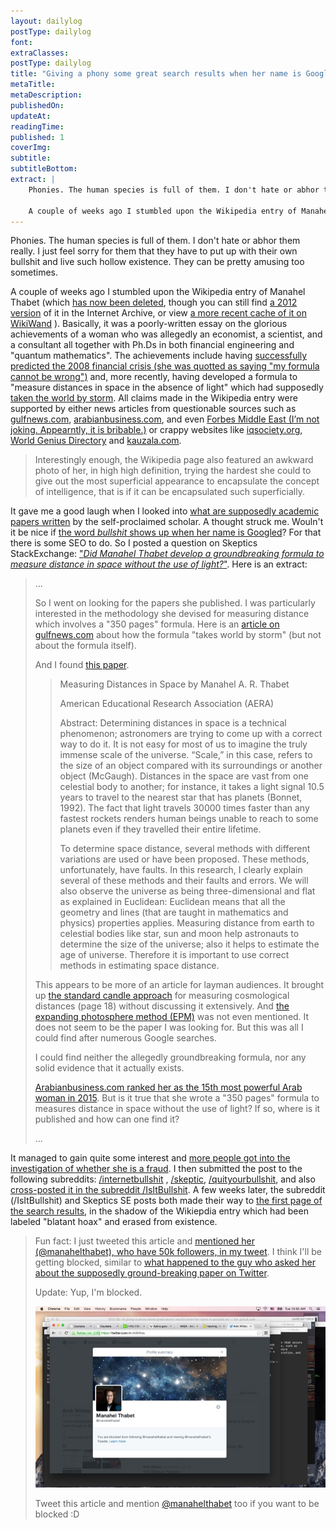 ```yaml
---
layout: dailylog
postType: dailylog
font: 
extraClasses: 
postType: dailylog
title: "Giving a phony some great search results when her name is Googled"
metaTitle:
metaDescription: 
publishedOn: 
updateAt: 
readingTime: 
published: 1
coverImg: 
subtitle:
subtitleBottom:
extract: |
    Phonies. The human species is full of them. I don't hate or abhor them really. I just feel sorry for them that they have to put up with their own bullshit and live such hollow existence. They can be pretty amusing too sometimes.

    A couple of weeks ago I stumbled upon the Wikipedia entry of Manahel Thabet (which [has now been deleted](https://en.wikipedia.org/wiki/Manahel_Thabet), though you can still find [a 2012 version](http://web.archive.org/web/20120725094602/http://en.wikipedia.org/wiki/Manahel_Thabet) of it in the Internet Archive, or view [a more recent cache of it on WikiWand](http://www.wikiwand.com/en/Manahel_Thabet) ). Basically, it was a poorly-written essay on the glorious achievements of a woman who was allegedly an economist, a scientist, and a consultant all together with Ph.Ds in both financial engineering and "quantum mathematics". The achievements include having [successfully predicted the 2008 financial crisis (she was quotted as saying "my formula cannot be wrong")](http://www.forbesmiddleeast.com/en/news/read/article/magic-numbers/articleid/465) and, more recently, having developed a formula to "measure distances in space in the absence of light" which had supposedly [taken the world by storm](http://gulfnews.com/news/uae/general/dubai-woman-s-space-formula-takes-world-by-storm-1.1024095). All claims made in the Wikipedia entry were supported by either news articles from questionable sources such as [gulfnews.com](http://gulfnews.com/news/uae/general/dubai-woman-s-space-formula-takes-world-by-storm-1.1024095), [arabianbusiness.com](http://www.arabianbusiness.com/women-power100-2015-15-manahel-thabet-583711.html), and even [Forbes Middle East (I’m not joking. Appearntly, it is bribable.)](http://www.forbesmiddleeast.com/en/news/read/article/magic-numbers/articleid/465) or crappy websites like [World Genius Directory](http://www.psiq.org/world_genius_directory_awards/goty2013manahelthabet.pdf), [iqsociety.org](www.iqsociety.org/win-people/manahel-thabet/) and [kauzala.com](http://www.kauzala.com/index.php?m=kauzala&s=leadership&p=dr-manahel-thabet).
---
```


Phonies. The human species is full of them. I don't hate or abhor them really. I just feel sorry for them that they have to put up with their own bullshit and live such hollow existence. They can be pretty amusing too sometimes.

A couple of weeks ago I stumbled upon the Wikipedia entry of Manahel Thabet (which [has now been deleted](https://en.wikipedia.org/wiki/Manahel_Thabet), though you can still find [a 2012 version](http://web.archive.org/web/20120725094602/http://en.wikipedia.org/wiki/Manahel_Thabet) of it in the Internet Archive, or view [a more recent cache of it on WikiWand](http://www.wikiwand.com/en/Manahel_Thabet) ). Basically, it was a poorly-written essay on the glorious achievements of a woman who was allegedly an economist, a scientist, and a consultant all together with Ph.Ds in both financial engineering and "quantum mathematics". The achievements include having [successfully predicted the 2008 financial crisis (she was quotted as saying "my formula cannot be wrong")](http://www.forbesmiddleeast.com/en/news/read/article/magic-numbers/articleid/465) and, more recently, having developed a formula to "measure distances in space in the absence of light" which had supposedly [taken the world by storm](http://gulfnews.com/news/uae/general/dubai-woman-s-space-formula-takes-world-by-storm-1.1024095). All claims made in the Wikipedia entry were supported by either news articles from questionable sources such as [gulfnews.com](http://gulfnews.com/news/uae/general/dubai-woman-s-space-formula-takes-world-by-storm-1.1024095), [arabianbusiness.com](http://www.arabianbusiness.com/women-power100-2015-15-manahel-thabet-583711.html), and even [Forbes Middle East (I’m not joking. Appearntly, it is bribable.)](http://www.forbesmiddleeast.com/en/news/read/article/magic-numbers/articleid/465) or crappy websites like [iqsociety.org](www.iqsociety.org/win-people/manahel-thabet/), [World Genius Directory](http://www.psiq.org/world_genius_directory_awards/goty2013manahelthabet.pdf) and [kauzala.com](http://www.kauzala.com/index.php?m=kauzala&s=leadership&p=dr-manahel-thabet).

>Interestingly enough, the Wikipedia page also featured an awkward photo of her, in high high definition, trying the hardest she could to give out the most superficial appearance to encapsulate the concept of intelligence, that is if it can be encapsulated such superficially. 

It gave me a good laugh when I looked into [what are supposedly academic papers written](http://papers.ssrn.com/sol3/cf_dev/AbsByAuth.cfm?per_id=1951914) by the self-proclaimed scholar. A thought struck me. Wouln't it be nice if [the word *bullshit* shows up when her name is Googled](https://www.google.com.sg/#q=Manahel+Thabet)? For that there is some SEO to do. So I posted a question on Skeptics StackExchange: ["*Did Manahel Thabet develop a groundbreaking formula to measure distance in space without the use of light?*"](http://skeptics.stackexchange.com/q/27566). Here is an extract:

>...
>
> So I went on looking for the papers she published. I was particularly interested in the methodology she devised for measuring distance which involves a "350 pages" formula. Here is an [article on gulfnews.com][4] about how the formula "takes world by storm" (but not about the formula itself).
> 
> And I found [this paper][5]. 
> 
> > Measuring Distances in Space by Manahel A. R. Thabet
> >
> > American Educational Research Association (AERA)
> > 
> > Abstract:       Determining distances in space is a technical
> > phenomenon; astronomers are trying to come up with a correct way to do
> > it. It is not easy for most of us to imagine the truly immense scale
> > of the universe. “Scale,” in this case, refers to the size of an
> > object compared with its surroundings or another object (McGaugh).
> > Distances in the space are vast from one celestial body to another;
> > for instance, it takes a light signal 10.5 years to travel to the
> > nearest star that has planets (Bonnet, 1992). The fact that light
> > travels 30000 times faster than any fastest rockets renders human
> > beings unable to reach to some planets even if they travelled their
> > entire lifetime. 
> > 
> > To determine space distance, several methods with different variations
> > are used or have been proposed. These methods, unfortunately, have
> > faults. In this research, I clearly explain several of these methods
> > and their faults and errors. We will also observe the universe as
> > being three-dimensional and flat as explained in Euclidean: Euclidean
> > means that all the geometry and lines (that are taught in mathematics
> > and physics) properties applies. Measuring distance from earth to
> > celestial bodies like star, sun and moon help astronauts to determine
> > the size of the universe; also it helps to estimate the age of
> > universe. Therefore it is important to use correct methods in
> > estimating space distance.
> 
> This appears to be more of an article for layman audiences. It brought up [the standard candle approach][6] for measuring cosmological distances (page 18) without discussing it extensively. And [the expanding photosphere method (EPM)][7] was not even mentioned. It does not seem to be the paper I was looking for. But this was all I could find after numerous Google searches.
> 
> I could find neither the allegedly groundbreaking formula, nor any solid evidence that it actually exists.
> 
> 
> [Arabianbusiness.com ranked her as the 15th most powerful Arab woman in 2015][8]. But is it true that she wrote a "350 pages" formula to measures distance in space without the use of light? If so, where is it published and how can one find it?
>
>...

It managed to gain quite some interest and [more people got into the investigation of whether she is a fraud](http://skeptics.stackexchange.com/a/27599). I then submitted the post to the following subreddits: [/internetbullshit](https://www.reddit.com/r/internetbullshit/comments/34yjvh/manahel_thabet_a_phd_in_quantum_mathematics_and_a/) , [/skeptic](https://www.reddit.com/r/skeptic/comments/34xtk3/manahel_thabet_a_phd_in_quantum_mathematics_and_a/), [/quityourbullshit](https://www.reddit.com/r/quityourbullshit/comments/34rldx/manahel_thabet_a_phd_in_quantum_mathematics_and_a/), and also [cross-posted it in the subreddit /IsItBullshit](https://www.reddit.com/r/IsItBullshit/comments/34xusr/isitbullshit_manahel_thabet_a_phd_in_quantum/). A few weeks later, the subreddit (/IsItBullshit) and Skeptics SE posts both made their way to [the first page of the search results](https://www.google.com.sg/#q=Manahel+Thabet), in the shadow of the Wikiepdia entry which had been labeled "blatant hoax" and erased from existence.

> Fun fact: I just tweeted this article and [mentioned her (@manahelthabet), who have 50k followers, in my tweet](https://twitter.com/ArchWilhes/status/610222987661324288). I think I'll be getting blocked, similar to [what happened to the guy who asked her about the supposedly ground-breaking paper on Twitter](http://skeptics.stackexchange.com/questions/27566/did-manahel-thabet-develop-a-groundbreaking-formula-to-measure-distance-in-space#comment102663_27566).
>
>Update: Yup, I'm blocked.
>
> ![proof](/assets/img/blocked.jpg)
>
>Tweet this article and mention [@manahelthabet](https://twitter.com/manahelthabet) too if you want to be blocked :D


  [1]: http://en.wikipedia.org/wiki/Manahel_Thabet
  [2]: https://twitter.com/manahelthabet
  [3]: http://en.wikipedia.org/wiki/Quantum_group
  [4]: http://gulfnews.com/news/uae/general/dubai-woman-s-space-formula-takes-world-by-storm-1.1024095
  [5]: http://ssrn.com/abstract=2355164
  [6]: http://hyperphysics.phy-astr.gsu.edu/hbase/astro/stdcand.html
  [7]: http://adsabs.harvard.edu/abs/2011AAS...21733721E
  [8]: http://www.arabianbusiness.com/the-100-most-powerful-arab-women-2015-583884.html
  [9]: https://ae.linkedin.com/pub/dr-manahel-thabet/15/ab9/a4a 